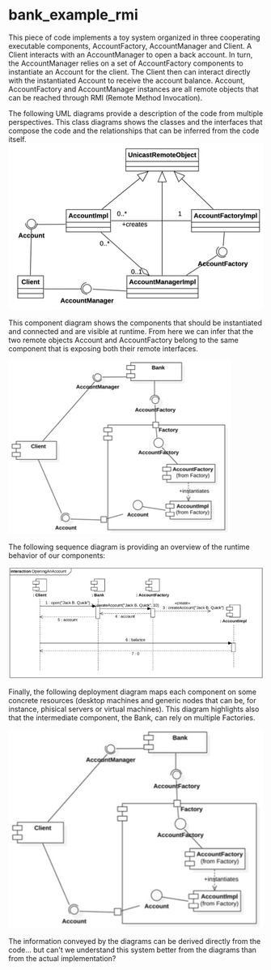 # bank_example_rmi
This piece of code implements a toy system organized in three cooperating executable components, AccountFactory, AccountManager and Client. A Client interacts with an AccountManager to open a back account. In turn, the AccountManager relies on a set of AccountFactory components to instantiate an Account for the client.  The Client then can interact directly with the instantiated Account to receive the account balance.
Account, AccountFactory and AccountManager instances are all remote objects that can be reached through RMI (Remote Method Invocation).

The following UML diagrams provide a description of the code from multiple perspectives.
This class diagrams shows the classes and the interfaces that compose the code and the relationships that can be inferred from the code itself.
<img width="531" alt="image" src="./figures/classDiagram.jpg">

This component diagram shows the components that should be instantiated and connected and are visible at runtime. From here we can infer that the two remote objects Account and AccountFactory belong to the same component that is exposing both their remote interfaces.

<img width="440" alt="image" src="./figures/componentDiagram.jpg">

The following sequence diagram is providing an overview of the runtime behavior of our components:

<img width="782" alt="image" src="./figures/sequenceDiagram.jpg">

Finally, the following deployment diagram maps each component on some concrete resources (desktop machines and generic nodes that can be, for instance, phisical servers or virtual machines). This diagram highlights also that the intermediate component, the Bank, can rely on multiple Factories.

<img width="546" alt="image" src="./figures/componentDiagram.jpg">

The information conveyed by the diagrams can be derived directly from the code... but can't we understand this system better from the diagrams than from the actual implementation?   
